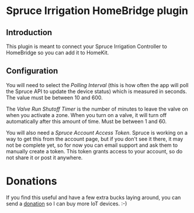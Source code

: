 # Spruce Irrigation HomeBridge plugin

## Introduction

This plugin is meant to connect your Spruce Irrigation Controller
to HomeBridge so you can add it to HomeKit.

## Configuration

You will need to select the *Polling Interval* (this is how often the
app will poll the Spruce API to update the device status) which is
measured in seconds. The value must be between 10 and 600.

The *Valve Run Shutoff Timer* is the number of minutes to leave the
valve on when you activate a zone. When you turn on a valve, it will
turn off automatically after this amount of time. Must be between 1 and 60.

You will also need a *Spruce Account Access Token*. Spruce is working
on a way to get this from the account page, but if you don't see it
there, it may not be complete yet, so for now you can
email support and ask them to manually create a token. This token
grants access to your account, so do not share it or post it anywhere.

# Donations

If you find this useful and have a few extra bucks laying around, 
you can send a [donation](https://www.paypal.com/donate/?hosted_button_id=4SU4V4RS8G32W)
so I can buy more IoT devices.  :-)
